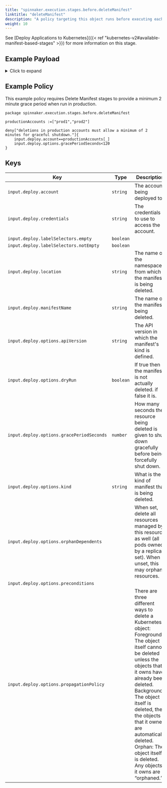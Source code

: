 ```yaml
---
title: "spinnaker.execution.stages.before.deleteManifest"
linktitle: "deleteManifest"
description: "A policy targeting this object runs before executing each task in a deleteManifest stage."
weight: 10
---
```


See [Deploy Applications to Kubernetes]({{< ref "kubernetes-v2#available-manifest-based-stages" >}}) for more information on this stage.

## Example Payload

<details><summary>Click to expand</summary>

```json
{
  "input": {
    "deploy": {
      "account": "spinnaker",
      "allCoordinates": [],
      "credentials": "spinnaker",
      "events": [],
      "kinds": [],
      "labelSelectors": {
        "empty": true,
        "notEmpty": false,
        "selectors": []
      },
      "location": "staging",
      "manifestName": "deployment hostname",
      "options": {
        "apiVersion": null,
        "dryRun": null,
        "gracePeriodSeconds": 5,
        "kind": null,
        "orphanDependents": null,
        "preconditions": null,
        "propagationPolicy": null
      }
    }
  }
}
```
</details>

## Example Policy

This example policy requires Delete Manifest stages to provide a minimum 2 minute grace period when run in production.

```rego
package spinnaker.execution.stages.before.deleteManifest

productionAccounts :=["prod1","prod2"]

deny["deletions in production accounts must allow a minimum of 2 minutes for graceful shutdown."]{
	input.deploy.account==productionAccounts[_]
    input.deploy.options.gracePeriodSeconds<120
}
```

## Keys

| Key                                       | Type      | Description                                                                                                                               |
| ----------------------------------------- | --------- | ----------------------------------------------------------------------------------------------------------------------------------------- |
| `input.deploy.account`                    | `string`  | The account being deployed to.                                                                                                  |
| `input.deploy.credentials`                | `string`  | The credentials to use to access the account.                                                                                             |
| `input.deploy.labelSelectors.empty`       | `boolean` |                                                                                                                                           |
| `input.deploy.labelSelectors.notEmpty`    | `boolean` |                                                                                                                                           |
| `input.deploy.location`                   | `string`  | The name of the namespace from which the manifest is being deleted.                                                                       |
| `input.deploy.manifestName`               | `string`  | The name of the manifest being deleted.                                                                                                   |
| `input.deploy.options.apiVersion`         | `string`  | The API version in which the manifest's kind is defined.                                                                                  |
| `input.deploy.options.dryRun`             | `boolean` | If true then the manifest is not actually deleted. if false it is.                                                                        |
| `input.deploy.options.gracePeriodSeconds` | `number`  | How many seconds the resource being deleted is given to shut down gracefully before being forcefully shut down.                           |
| `input.deploy.options.kind`               | `string`  | What is the kind of manifest that is being deleted.                                                                                       |
| `input.deploy.options.orphanDependents`   |           | When set, delete all resources managed by this resource as well (all pods owned by a replica set). When unset, this may orphan resources. |
| `input.deploy.options.preconditions`      |           |                                                                                                                                           |
| `input.deploy.options.propagationPolicy`  |           | There are three different ways to delete a Kubernetes object:<br/> Foreground: The object itself cannot be deleted unless the objects that it owns have already been deleted.<br/> Background: The object itself is deleted, then the objects that it owned are automatically deleted.<br/> Orphan: The object itself is deleted. Any objects it owns are “orphaned.” |
